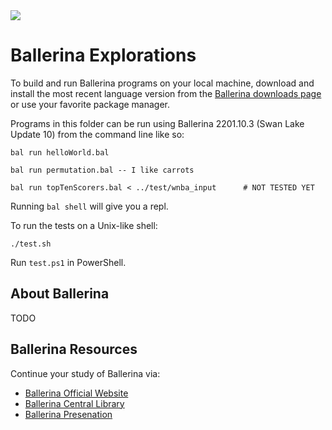 <img src="https://raw.githubusercontent.com/rtoal/ple/master/docs/resources/ballerina-logo-64.png">

# Ballerina Explorations

To build and run Ballerina programs on your local machine, download and install the most recent language version from the [Ballerina downloads page](https://ballerina.io/downloads/) or use your favorite package manager.

Programs in this folder can be run using Ballerina 2201.10.3 (Swan Lake Update 10) from the command line like so:

```
bal run helloWorld.bal
```

```
bal run permutation.bal -- I like carrots
```

```
bal run topTenScorers.bal < ../test/wnba_input      # NOT TESTED YET
```

Running `bal shell` will give you a repl.

To run the tests on a Unix-like shell:

```
./test.sh
```

Run `test.ps1` in PowerShell.

## About Ballerina

TODO

## Ballerina Resources

Continue your study of Ballerina via:

- [Ballerina Official Website](https://ballerina.io/)
- [Ballerina Central Library](https://central.ballerina.io/ballerina-library)
- [Ballerina Presenation](https://ballerina.io/learn/slides/language-walkthrough/Ballerina_Language_Presentation-2021-03-08.pdf)
